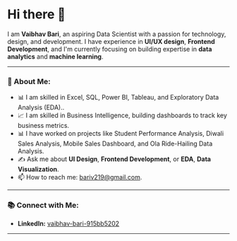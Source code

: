 # Hi there 👋  

I am **Vaibhav Bari**, an aspiring Data Scientist with a passion for technology, design, and development. I have experience in **UI/UX design**, **Frontend Development**, and I'm currently focusing on building expertise in **data analytics** and **machine learning**.  

---

### 🌟 About Me:  
- 📊 I am skilled in Excel, SQL, Power BI, Tableau, and Exploratory Data Analysis (EDA)..  
- 📈 I am skilled in Business Intelligence, building dashboards to track key business metrics.  
- 📊 I have worked on projects like Student Performance Analysis, Diwali Sales Analysis, Mobile Sales Dashboard, and Ola Ride-Hailing Data Analysis. 
- ✍️ Ask me about **UI Design**, **Frontend Development**, or **EDA**, **Data Visualization**.  
- 📫 How to reach me: [bariv219@gmail.com](mailto:bariv219@gmail.com).  

---

### 📚 Connect with Me:  
- **LinkedIn:** [vaibhav-bari-915bb5202](https://www.linkedin.com/in/vaibhav-bari-915bb5202)  

---

